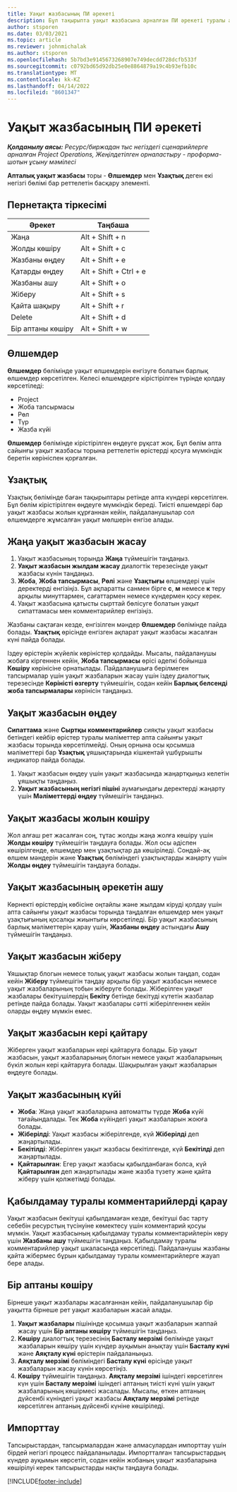 ```yaml
---
title: Уақыт жазбасының ПИ әрекеті
description: Бұл тақырыпта уақыт жазбасына арналған ПИ әрекеті туралы ақпарат берілген.
author: stsporen
ms.date: 03/03/2021
ms.topic: article
ms.reviewer: johnmichalak
ms.author: stsporen
ms.openlocfilehash: 5b7bd3e9145673268907e749decdd728dcfb533f
ms.sourcegitcommit: c0792bd65d92db25e0e8864879a19c4b93efb10c
ms.translationtype: MT
ms.contentlocale: kk-KZ
ms.lasthandoff: 04/14/2022
ms.locfileid: "8601347"
---
```

# <a name="time-entry-ui-behavior"></a>Уақыт жазбасының ПИ әрекеті

_**Қолданылу аясы:** Ресурс/биржадан тыс негіздегі сценарийлерге арналған Project Operations, Жеңілдетілген орналастыру - проформа-шотын ұсыну мәмілесі_


**Апталық уақыт жазбасы** торы -  **Өлшемдер** мен **Ұзақтық** деген екі негізгі бөлімі бар реттелетін басқару элементі.

## <a name="keyboard-shortcuts"></a>Пернетақта тіркесімі
| Әрекет        | Таңбаша                  |
|------------   |------------------------   |
| Жаңа           | Alt + Shift + n           |
| Жолды көшіру      | Alt + Shift + c           |
| Жазбаны өңдеу    | Alt + Shift + e           |
| Қатарды өңдеу      | Alt + Shift + Ctrl + e    |
| Жазбаны ашу    | Alt + Shift + o           |
| Жіберу        | Alt + Shift + s           |
| Қайта шақыру        | Alt + Shift + r           |
| Delete        | Alt + Shift + d           |
| Бір аптаны көшіру     | Alt + Shift + w           |

## <a name="dimensions"></a>Өлшемдер
**Өлшемдер** бөлімінде уақыт өлшемдерін енгізуге болатын барлық өлшемдер көрсетілген. Келесі өлшемдерге кірістірілген түрінде қолдау көрсетіледі:

  - Project
  - Жоба тапсырмасы
  - Рөл
  - Түр
  - Жазба күйі

**Өлшемдер** бөлімінде кірістірілген өңдеуге рұқсат жоқ. Бұл бөлім апта сайынғы уақыт жазбасы торына реттелетін өрістерді қосуға мүмкіндік беретін көрініспен қорғалған.

## <a name="duration"></a>Ұзақтық
Ұзақтық бөлімінде баған тақырыптары ретінде апта күндері көрсетілген. Бұл бөлім кірістірілген өңдеуге мүмкіндік береді. Тиісті өлшемдері бар уақыт жазбасы жолын құрғаннан кейін, пайдаланушылар сол өлшемдерге жұмсалған уақыт мөлшерін енгізе алады.

## <a name="create-a-new-time-entry"></a>Жаңа уақыт жазбасын жасау

1. Уақыт жазбасының торында **Жаңа** түймешігін таңдаңыз. 
2. **Уақыт жазбасын жылдам жасау** диалогтік терезесінде уақыт жазбасы күнін таңдаңыз.
3. **Жоба**, **Жоба тапсырмасы**, **Рөлі** және **Ұзақтығы** өлшемдері үшін деректерді енгізіңіз. Бұл ақпаратты санмен бірге **с**, **м** немесе **к** теру арқылы минуттармен, сағаттармен немесе күндермен қосу керек. 
4. Уақыт жазбасына қатысты сырттай бөлісуге болатын уақыт сипаттамасы мен комментарийлер енгізіңіз. 

Жазбаны сақтаған кезде, енгізілген мәндер **Өлшемдер** бөлімінде пайда болады. **Ұзақтық** өрісінде енгізген ақпарат уақыт жазбасы жасалған күні пайда болады.

Іздеу өрістерін жүйелік көріністер қолдайды. Мысалы, пайдаланушы жобаға кіргеннен кейін, **Жоба тапсырмасы** өрісі әдепкі бойынша **Көшіру** көрінісіне орнатылады. Пайдаланушыға берілмеген тапсырмалар үшін уақыт жазбаларын жасау үшін іздеу диалогтық терезесінде **Көріністі өзгерту** түймешігін, содан кейін **Барлық белсенді жоба тапсырмалары** көрінісін таңдаңыз.

## <a name="edit-a-time-entry"></a>Уақыт жазбасын өңдеу 
**Сипаттама** және **Сыртқы комментарийлер** сияқты уақыт жазбасы бетіндегі кейбір өрістер туралы мәліметтер апта сайынғы уақыт жазбасы торында көрсетілмейді. Оның орнына осы қосымша мәліметтері бар **Ұзақтық** ұяшықтарында кішкентай үшбұрышты индикатор пайда болады. 

1. Уақыт жазбасын өңдеу үшін уақыт жазбасында жаңартқыңыз келетін ұяшықты таңдаңыз.
2. **Уақыт жазбасының негізгі пішіні** аумағындағы деректерді жаңарту үшін **Мәліметтерді өңдеу** түймешігін таңдаңыз. 

## <a name="copy-a-time-entry-row"></a>Уақыт жазбасы жолын көшіру
Жол алғаш рет жасалған соң, тұтас жолды жаңа жолға көшіру үшін **Жолды көшіру** түймешігін таңдауға болады. Жол осы әдіспен көшірілгенде, өлшемдер мен ұзақтықтар да көшіріледі. Сондай-ақ өлшем мәндерін және **Ұзақтық** бөліміндегі ұзақтықтарды жаңарту үшін **Жолды өңдеу** түймешігін таңдауға болады.

## <a name="open-a-time-entry-behavior"></a>Уақыт жазбасының әрекетін ашу
Көрнекті өрістердің көбісіне оңтайлы және жылдам кіруді қолдау үшін апта сайынғы уақыт жазбасы торында таңдалған өлшемдер мен уақыт ұзақтығының қосалқы жиынтығы көрсетіледі. Бір уақыт жазбасының барлық мәліметтерін қарау үшін, **Жазбаны өңдеу** астындағы **Ашу** түймешігін таңдаңыз.

## <a name="submit-a-time-entry"></a>Уақыт жазбасын жіберу
Ұяшықтар блогын немесе толық уақыт жазбасы жолын таңдап, содан кейін **Жіберу** түймешігін таңдау арқылы бір уақыт жазбасын немесе уақыт жазбаларының тобын жіберуге болады. Жіберілген уақыт жазбалары бекітушілердің **Бекіту** бетінде бекітуді күтетін жазбалар ретінде пайда болады. Уақыт жазбалары сәтті жіберілгеннен кейін оларды өңдеу мүмкін емес.

## <a name="recall-a-time-entry"></a>Уақыт жазбасын кері қайтару
Жіберген уақыт жазбаларын кері қайтаруға болады. Бір уақыт жазбасын, уақыт жазбаларының блогын немесе уақыт жазбаларының бүкіл жолын кері қайтаруға болады. Шақырылған уақыт жазбаларын өңдеуге болады.

## <a name="time-entry-status"></a>Уақыт жазбасының күйі

- **Жоба**: Жаңа уақыт жазбаларына автоматты түрде **Жоба** күйі тағайындалады. Тек **Жоба** күйіндегі уақыт жазбаларын жоюға болады.
- **Жіберілді**: Уақыт жазбасы жіберілгенде, күй **Жіберілді** деп жаңартылады. 
- **Бекітілді**: Жіберілген уақыт жазбасы бекітілгенде, күй **Бекітілді** деп жаңартылады. 
- **Қайтарылған**: Егер уақыт жазбасы қабылданбаған болса, күй **Қайтарылған** деп жаңартылады және жазба түзету және қайта жіберу үшін қолжетімді болады. 

## <a name="view-rejection-comments"></a>Қабылдамау туралы комментарийлерді қарау
Уақыт жазбасын бекітуші қабылдамаған кезде, бекітуші бас тарту себебін ресурстың түсінуіне көмектесу үшін комментарий қосуы мүмкін. Уақыт жазбасының қабылдамау туралы комментарийлерін көру үшін **Жазбаны ашу** түймешігін таңдаңыз. Қабылдамау туралы комментарийлер уақыт шкаласында көрсетіледі. Пайдаланушы жазбаны қайта жібермес бұрын қабылдамау туралы комментарийлерге жауап бере алады.

## <a name="copy-week"></a>Бір аптаны көшіру
Бірнеше уақыт жазбалары жасалғаннан кейін, пайдаланушылар бір уақытта бірнеше рет уақыт жазбаларын жасай алады.

1. **Уақыт жазбалары** пішінінде қосымша уақыт жазбаларын жаппай жасау үшін **Бір аптаны көшіру** түймешігін таңдаңыз. 
2. **Көшіру** диалогтық терезесінің **Басталу мерзімі** бөлімінде уақыт жазбаларын көшіру үшін күндер ауқымын анықтау үшін **Басталу күні** және **Аяқталу күні** өрістерін пайдаланыңыз. 
3. **Аяқталу мерзімі** бөліміндегі **Басталу күні** өрісінде уақыт жазбаларын жасау күнін көрсетіңіз. 
4. **Көшіру** түймешігін таңдаңыз. **Аяқталу мерзімі** ішіндегі көрсетілген күн үшін **Басталу мерзімі** ішіндегі аптаның тиісті күні үшін уақыт жазбаларының көшірмесі жасалады. Мысалы, өткен аптаның дүйсенбі күніндегі уақыт жазбасы **Аяқталу мерзімі** ретінде көрсетілген аптаның дүйсенбі күніне көшіріледі.

## <a name="import"></a>Импорттау
Тапсырыстардан, тапсырмалардан және алмасулардан импорттау үшін бірдей негізгі процесс пайдаланылады. Импортталған тапсырыстардың күндер ауқымын көрсетіп, содан кейін жобаның уақыт жазбаларына көшірілуі керек тапсырыстарды нақты таңдауға болады. 


[!INCLUDE[footer-include](../includes/footer-banner.md)]

